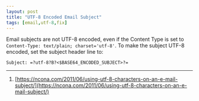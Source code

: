 ```yaml
---
layout: post
title: "UTF-8 Encoded Email Subject"
tags: [email,utf-8,fix]
---
```


Email subjects are not UTF-8 encoded, even if the Content Type is set to `Content-Type: text/plain; charset='utf-8'`.
To make the subject UTF-8 encoded, set the subject header line to:

```
Subject: =?utf-8?B?<$BASE64_ENCODED_SUBJECT>?=
```

---
1. [https://ncona.com/2011/06/using-utf-8-characters-on-an-e-mail-subject/](https://ncona.com/2011/06/using-utf-8-characters-on-an-e-mail-subject/)
